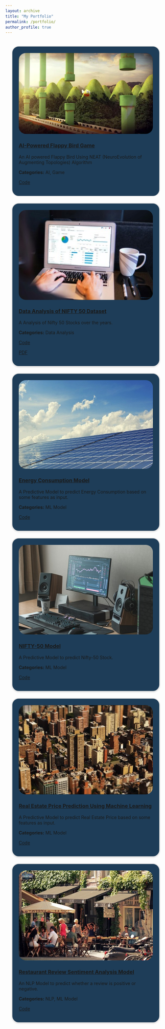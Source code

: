 ```yaml
---
layout: archive
title: "My Portfolio"
permalink: /portfolio/
author_profile: true
---
```


<!-- Grid Container for Portfolio -->
<div style="display: grid; grid-template-columns: repeat(auto-fill, minmax(250px, 1fr)); gap: 20px; padding: 20px;">
  <!-- First Project -->
  <div style="border: 2px solid #ddd; padding: 20px; background-color: #1E3D58; border-radius: 22px; box-shadow: 7 7px 7px rgba(240, 255, 255, 0.5);">
    <img src='/images/Flappy3D.webp' alt="AI-Powered Flappy Bird Game" style="width:100%; border-radius: 22px;">
    <h3><a href="/posts/2024/07/AI-Powered Flappy Bird Game Using NEAT Algorithm/">AI-Powered Flappy Bird Game</a></h3>
    <p>An AI powered Flappy Bird Using NEAT (NeuroEvolution of Augmenting Topologies) Algorithm</p>
    <p><strong>Categories:</strong> AI, Game</p>
    <p><a href="https://github.com/sourize/AI-Powered-Flappy-Bird-Game-Using-NEAT-Algorithm">Code</a></p>
  </div>

  <!-- Second Project -->
  <div style="border: 2px solid #ddd; padding: 20px; background-color: #1E3D58; border-radius: 22px; box-shadow: 0 2px 4px rgba(0, 0, 0, 0.1);">
    <img src='/images/DA.jpg' alt="Data Analysis of NIFTY 50 Dataset" style="width:100%; border-radius: 22px;">
    <h3><a href="/posts/2024/08/Data Analysis of Nifty 50/">Data Analysis of NIFTY 50 Dataset</a></h3>
    <p>A Analysis of Nifty 50 Stocks over the years.</p>
    <p><strong>Categories:</strong> Data Analysis</p>
    <p><a href="https://github.com/sourize/Data-Analysis-of-NIFTY-50-Dataset">Code</a></p>
    <p><a href="https://github.com/sourize/Data-Analysis-of-NIFTY-50-Dataset/blob/main/DataAnalysis_on_Nifty%2050.pdf">PDF</a></p>
  </div>

  <!-- Third Project -->
  <div style="border: 2px solid #ddd; padding: 20px; background-color: #1E3D58; border-radius: 22px; box-shadow: 0 2px 4px rgba(0, 0, 0, 0.1);">
    <img src='/images/Energy2.jpg' alt="Energy Consumption Model" style="width:100%; border-radius: 22px;">
    <h3><a href="/posts/2024/07/Energy Consumption Model/">Energy Consumption Model</a></h3>
    <p>A Predictive Model to predict Energy Consumption based on some features as input.</p>
    <p><strong>Categories:</strong> ML Model</p>
    <p><a href="https://github.com/sourize/EnergyConsumption">Code</a></p>
  </div>

  <!-- Fourth Project -->
  <div style="border: 2px solid #ddd; padding: 20px; background-color: #1E3D58; border-radius: 22px; box-shadow: 0 2px 4px rgba(0, 0, 0, 0.1);">
    <img src='/images/nift50epg.jpg' alt="NIFTY-50 Model" style="width:100%; border-radius: 22px;">
    <h3><a href="/posts/2024/05/The Nifty 50 Stock Prediction Using Machine Learning/">NIFTY-50 Model</a></h3>
    <p>A Predictive Model to predict Nifty-50 Stock.</p>
    <p><strong>Categories:</strong> ML Model</p>
    <p><a href="https://github.com/sourize/The-Nifty-50-Stock-Prediction-using-Machine-Learning">Code</a></p>

  </div>

  <!-- Fifth Project -->
  <div style="border: 2px solid #ddd; padding: 20px; background-color: #1E3D58; border-radius: 22px; box-shadow: 0 2px 4px rgba(0, 0, 0, 0.1);">
    <img src='/images/RealEstate2.jpg' alt="Real Estate Price Prediction" style="width:100%; border-radius: 22px;">
    <h3><a href="/posts/2024/07/Real Estate Price Prediction Using Machine Learning/">Real Estate Price Prediction Using Machine Learning</a></h3>
    <p>A Predictive Model to predict Real Estate Price based on some features as input.</p>
    <p><strong>Categories:</strong> ML Model</p>
    <p><a href="https://github.com/sourize/Real-Estate-Price-Prediction-Using-Machine-Learning">Code</a></p>
  </div>

  <!-- Sixth Project -->
  <div style="border: 2px solid #ddd; padding: 20px; background-color: #1E3D58; border-radius: 22px; box-shadow: 0 2px 4px rgba(0, 0, 0, 0.1);">
    <img src='/images/Restaurant1.jpg' alt="Restaurant Review Sentiment Analysis" style="width:100%; border-radius: 22px;">
    <h3><a href="/posts/2024/07/Restaurant Review Sentiment Analysis Model/">Restaurant Review Sentiment Analysis Model</a></h3>
    <p>An NLP Model to predict whether a review is positive or negative.</p>
    <p><strong>Categories:</strong> NLP, ML Model</p>
    <p><a href="https://github.com/sourize/Restaurant-Review-Sentiment-Analysis-Model">Code</a></p>
  </div>
</div>
